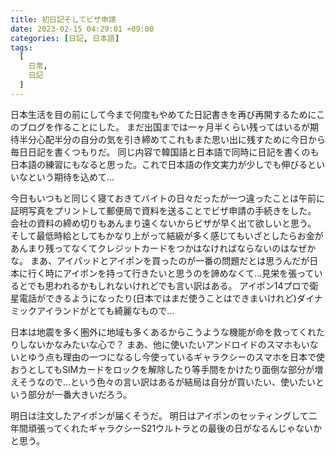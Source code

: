 ```yaml
---
title: 初日記そしてビザ申請
date: 2023-02-15 04:29:01 +09:00
categories: [日記, 日本語]
tags:
  [
    日常,
    日記
  ]
---
```

日本生活を目の前にして今まで何度もやめてた日記書きを再び再開するためにこのブログを作ることにした。
まだ出国までは一ヶ月半くらい残ってはいるが期待半分心配半分の自分の気を引き締めてこれもまた思い出に残すために今日から毎日日記を書くつもりだ。
同じ内容で韓国語と日本語で同時に日記を書くのも日本語の練習にもなると思った。これで日本語の作文実力が少しでも伸びるといいなという期待を込めて…


今日もいつもと同じく寝ておきてバイトの日々だったが一つ違ったことは午前に証明写真をプリントして郵便局で資料を送ることでビザ申請の手続きをした。
会社の資料の締め切りもあんまり遠くないからビザが早く出て欲しいと思う。
そして最低時給としてもかなり上がって結級が多く感じてもいざとしたらお金があんまり残ってなくてクレジットカードをつかはなければならないのはなぜかな。
まあ、アイパッドとアイポンを買ったのが一番の問題だとは思うんだが日本に行く時にアイポンを持って行きたいと思うのを諦めなくて…見栄を張っているとでも思われるかもしれないけれどでも言い訳はある。
アイポン14プロで衛星電話ができるようになったり(日本ではまだ使うことはできまいけれど)ダイナミックアイランドがとても綺麗なもので…


日本は地震を多く圏外に地域も多くあるからこうような機能が命を救ってくれたりしないかなみたいな心で？
まあ、他に使いたいアンドロイドのスマホもいないとゆう点も理由の一つになるし今使っているギャラクシーのスマホを日本で使おうとしてもSIMカードをロックを解除したり等手間をかけたり面倒な部分が増えそうなので…という色々の言い訳はあるが結局は自分が買いたい、使いたいという部分が一番大きいだろう。


明日は注文したアイポンが届くそうだ。
明日はアイポンのセッティングして二年間頑張ってくれたギャラクシーS21ウルトラとの最後の日がなるんじゃないかと思う。
